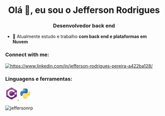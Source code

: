 <h1 align="center">Olá 👋, eu sou o Jefferson Rodrigues</h1>
<h3 align="center">Desenvolvedor back end</h3>

- 🔭 Atualmente estudo e trabalho **com back end e plataformas em Nuvem**

<h3 align="left">Connect with me:</h3>
<p align="left">
<a href="https://linkedin.com/in/https://www.linkedin.com/in/jefferson-rodrigues-pereira-a422ba128/" target="blank"><img align="center" src="https://raw.githubusercontent.com/rahuldkjain/github-profile-readme-generator/master/src/images/icons/Social/linked-in-alt.svg" alt="https://www.linkedin.com/in/jefferson-rodrigues-pereira-a422ba128/" height="30" width="40" /></a>
</p>

<h3 align="left">Linguagens e ferramentas:</h3>
<p align="left"> <a href="https://www.w3schools.com/cs/" target="_blank" rel="noreferrer"> <img src="https://raw.githubusercontent.com/devicons/devicon/master/icons/csharp/csharp-original.svg" alt="csharp" width="40" height="40"/> </a> <a href="https://www.python.org" target="_blank" rel="noreferrer"> <img src="https://raw.githubusercontent.com/devicons/devicon/master/icons/python/python-original.svg" alt="python" width="40" height="40"/> </a> </p>

<p><img align="center" src="https://github-readme-stats.vercel.app/api/top-langs?username=jeffersonrp&show_icons=true&locale=en&layout=compact" alt="jeffersonrp" /></p>
